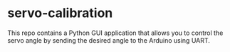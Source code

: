 # servo-calibration
This repo contains a Python GUI application that allows you to control the servo angle by sending the desired angle to the Arduino using UART.
